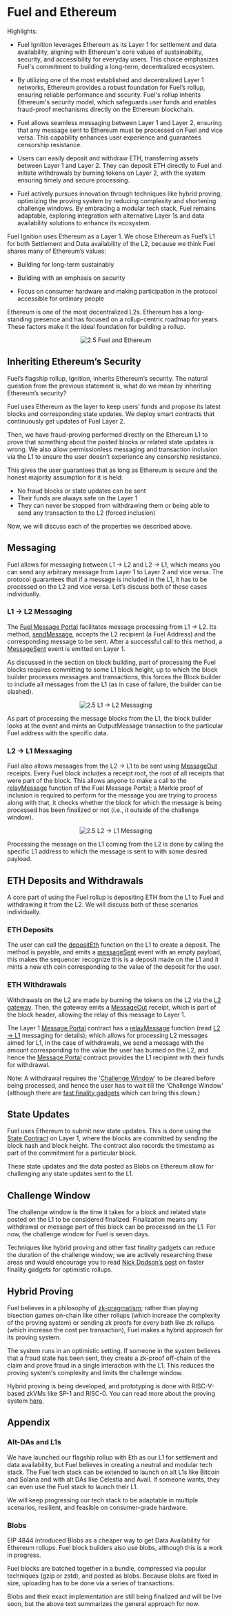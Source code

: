 # Fuel and Ethereum

Highlights:

- Fuel Ignition leverages Ethereum as its Layer 1 for settlement and data availability, aligning with Ethereum's core values of sustainability, security, and accessibility for everyday users. This choice emphasizes Fuel's commitment to building a long-term, decentralized ecosystem.

- By utilizing one of the most established and decentralized Layer 1 networks, Ethereum provides a robust foundation for Fuel’s rollup, ensuring reliable performance and security. Fuel's rollup inherits Ethereum's security model, which safeguards user funds and enables fraud-proof mechanisms directly on the Ethereum blockchain.

- Fuel allows seamless messaging between Layer 1 and Layer 2, ensuring that any message sent to Ethereum must be processed on Fuel and vice versa. This capability enhances user experience and guarantees censorship resistance.

- Users can easily deposit and withdraw ETH, transferring assets between Layer 1 and Layer 2. They can deposit ETH directly to Fuel and initiate withdrawals by burning tokens on Layer 2, with the system ensuring timely and secure processing.

- Fuel actively pursues innovation through techniques like hybrid proving, optimizing the proving system by reducing complexity and shortening challenge windows. By embracing a modular tech stack, Fuel remains adaptable, exploring integration with alternative Layer 1s and data availability solutions to enhance its ecosystem.

Fuel Ignition uses Ethereum as a Layer 1. We chose Ethereum as Fuel’s L1 for both Settlement and Data availability of the L2, because we think Fuel shares many of Ethereum’s values:

- Building for long-term sustainably

- Building with an emphasis on security

- Focus on consumer hardware and making participation in the protocol accessible  for ordinary people

Ethereum is one of the most decentralized L2s. Ethereum has a long-standing presence and has focused on a rollup-centric roadmap for years. These factors make it the ideal foundation for building a rollup.

<p align="center">
    <picture>
        <!-- Image for dark mode -->
        <source media="(prefers-color-scheme: dark)" srcset="../../../assets/2.5-fuel-and-ethereum-dark.png">
        <!-- Default image (light mode) -->
        <img alt="2.5 Fuel and Ethereum" src="../../../assets/2.5-fuel-and-ethereum-light.png">
    </picture>
</p>

## Inheriting Ethereum’s Security

Fuel’s flagship rollup, Ignition, inherits Ethereum’s security. The natural question from the previous statement is, what do we mean by inheriting Ethereum’s security?

Fuel uses Ethereum as the layer to keep users’ funds and propose its latest blocks and corresponding state updates. We deploy smart contracts that continuously get updates of Fuel Layer 2.

Then, we have fraud-proving performed directly on the Ethereum L1 to prove that something about the posted blocks or related state updates is wrong. We also allow permissionless messaging and transaction inclusion via the L1 to ensure the user doesn’t experience any censorship resistance.

This gives the user guarantees that as long as Ethereum is secure and the honest majority assumption for it is held:

- No fraud blocks or state updates can be sent
- Their funds are always safe on the Layer 1
- They can never be stopped from withdrawing them or being able to send any transaction to the L2 (forced inclusion)

Now, we will discuss each of the properties we described above.

## Messaging

Fuel allows for messaging between L1 → L2 and L2 → L1, which means you can send any arbitrary message from Layer 1 to Layer 2 and vice versa. The protocol guarantees that if a message is included in the L1, it has to be processed on the L2 and vice versa. Let’s discuss both of these cases individually.

### L1 → L2 Messaging

The [Fuel Message Portal](https://github.com/FuelLabs/fuel-bridge/blob/main/packages/solidity-contracts/contracts/fuelchain/FuelMessagePortal.sol) facilitates message processing from L1 -> L2. Its method, [sendMessage](https://github.com/FuelLabs/fuel-bridge/blob/6030a40ce9c58a533c09f73e837f85ab4784ef58/packages/solidity-contracts/contracts/fuelchain/FuelMessagePortal.sol#L250), accepts the L2 recipient (a Fuel Address) and the corresponding message to be sent. After a successful call to this method, a [MessageSent](https://github.com/FuelLabs/fuel-bridge/blob/6030a40ce9c58a533c09f73e837f85ab4784ef58/packages/solidity-contracts/contracts/fuelchain/FuelMessagePortal.sol#L49) event is emitted on Layer 1.

As discussed in the section on block building, part of processing the Fuel blocks requires committing to some L1 block height, up to which the block builder processes messages and transactions, this forces the Block builder to include all messages from the L1 (as in case of failure, the builder can be slashed).

<p align="center">
    <picture>
        <!-- Image for dark mode -->
        <source media="(prefers-color-scheme: dark)" srcset="../../../assets/2.5-l1-l2-messaging-dark.png">
        <!-- Default image (light mode) -->
        <img alt="2.5 L1 → L2 Messaging" src="../../../assets/2.5-l1-l2-messaging-light.png">
    </picture>
</p>

As part of processing the message blocks from the L1, the block builder looks at the event and mints an OutputMessage transaction to the particular Fuel address with the specific data.

### L2 → L1 Messaging

Fuel also allows messages from the L2 -> L1 to be sent using [MessageOut](https://github.com/FuelLabs/fuel-specs/blob/master/src/abi/receipts.md#messageout-receipt) receipts. Every Fuel block includes a receipt root, the root of all receipts that were part of the block. This allows anyone to make a call to the [relayMessage](https://github.com/FuelLabs/fuel-bridge/blob/6030a40ce9c58a533c09f73e837f85ab4784ef58/packages/solidity-contracts/contracts/fuelchain/FuelMessagePortal.sol#L188) function of the Fuel Message Portal; a Merkle proof of inclusion is required to perform for the message you are trying to process along with that, it checks whether the block for which the message is being processed has been finalized or not (i.e., it outside of the challenge window).

<p align="center">
    <picture>
        <!-- Image for dark mode -->
        <source media="(prefers-color-scheme: dark)" srcset="../../../assets/2.5-l2-l1-messaging-dark.png">
        <!-- Default image (light mode) -->
        <img alt="2.5 L2 → L1 Messaging" src="../../../assets/2.5-l2-l1-messaging-light.png">
    </picture>
</p>

Processing the message on the L1 coming from the L2 is done by calling the specific L1 address to which the message is sent to with some desired payload.

## ETH Deposits and Withdrawals

A core part of using the Fuel rollup is depositing ETH from the L1 to Fuel and withdrawing it from the L2. We will discuss both of these scenarios individually.

### ETH Deposits

The user can call the [depositEth](https://github.com/FuelLabs/fuel-bridge/blob/6030a40ce9c58a533c09f73e837f85ab4784ef58/packages/solidity-contracts/contracts/fuelchain/FuelMessagePortal.sol#L256) function on the L1 to create a deposit. The method is payable, and emits a [messageSent](https://github.com/FuelLabs/fuel-bridge/blob/6030a40ce9c58a533c09f73e837f85ab4784ef58/packages/solidity-contracts/contracts/fuelchain/FuelMessagePortal.sol#L49) event with an empty payload, this makes the sequencer recognize this is a deposit made on the L1 and it mints a new eth coin corresponding to the value of the deposit for the user.

### ETH Withdrawals

Withdrawals on the L2 are made by burning the tokens on the L2 via the [L2 gateway](https://github.com/FuelLabs/fuel-bridge/blob/main/packages/fungible-token/bridge-fungible-token/implementation/src/main.sw#L147). Then, the gateway emits a [MessageOut](https://docs.fuel.network/docs/specs/abi/receipts/#messageout-receipt) receipt, which is part of the block header, allowing the relay of this message to Layer 1.

The Layer 1 [Message Portal](https://github.com/FuelLabs/fuel-bridge/blob/de18552d4a23c6ec1477c6532732dbcdc05a8c16/packages/solidity-contracts/contracts/fuelchain/FuelMessagePortal.sol) contract has a [relayMessage](https://github.com/FuelLabs/fuel-bridge/blob/de18552d4a23c6ec1477c6532732dbcdc05a8c16/packages/solidity-contracts/contracts/fuelchain/FuelMessagePortal.sol#L188) function (read [L2 → L1](#l2--l1-messaging) messaging for details); which allows for processing L2 messages aimed for L1, in the case of withdrawals, we send a message with the amount corresponding to the value the user has burned on the L2, and hence the [Message Portal](https://github.com/FuelLabs/fuel-bridge/blob/de18552d4a23c6ec1477c6532732dbcdc05a8c16/packages/solidity-contracts/contracts/fuelchain/FuelMessagePortal.sol) contract provides the L1 recipient with their funds for withdrawal.

Note: A withdrawal requires the '[Challenge Window](#challenge-window)' to be cleared before being processed, and hence the user has to wait till the 'Challenge Window' (although there are [fast finality gadgets](http://ethresear.ch/t/why-wait-a-week-fast-finality-optimistic-rollups/18868) which can bring this down.)

## State Updates

Fuel uses Ethereum to submit new state updates. This is done using the [State Contract](https://github.com/FuelLabs/fuel-bridge/blob/main/packages/solidity-contracts/contracts/fuelchain/FuelChainState.sol) on Layer 1, where the blocks are committed by sending the block hash and block height. The contract also records the timestamp as part of the commitment for a particular block.

These state updates and the data posted as Blobs on Ethereum allow for challenging any state updates sent to the L1.

## Challenge Window

The challenge window is the time it takes for a block and related state posted on the L1 to be considered finalized. Finalization means any withdrawal or message part of this block can be processed on the L1. For now, the challenge window for Fuel is seven days.

Techniques like hybrid proving and other fast finality gadgets can reduce the duration of the challenge window; we are actively researching these areas and would encourage you to read [Nick Dodson’s post](http://ethresear.ch/t/why-wait-a-week-fast-finality-optimistic-rollups/18868) on faster finality gadgets for optimistic rollups.

## Hybrid Proving

Fuel believes in a philosophy of [zk-pragmatism](../why-fuel/the-fuel-way.md#zk-pragmatism); rather than playing bisection games on-chain like other rollups (which increase the complexity of the proving system)  or sending zk proofs for every bath like zk rollups (which increase the cost per transaction), Fuel makes a hybrid approach for its proving system.

The system runs in an optimistic setting. If someone in the system believes that a fraud state has been sent, they create a zk-proof off-chain of the claim and prove fraud in a single interaction with the L1. This reduces the proving system's complexity and limits the challenge window.

Hybrid proving is being developed, and prototyping is done with RISC-V-based zkVMs like SP-1 and RISC-0. You can read more about the proving system [here](https://fuel.mirror.xyz/gY0Clw114Ipnel1Bhrey9LCsxX94ly3I9yAfnSWYWTg).

## Appendix

### Alt-DAs and L1s

We have launched our flagship rollup with Eth as our L1 for settlement and data availability, but Fuel believes in creating a neutral and modular tech stack. The Fuel tech stack can be extended to launch on alt L1s like Bitcoin and Solana and with alt DAs like Celestia and Avail. If someone wants, they can even use the Fuel stack to launch their L1.

We will keep progressing our tech stack to be adaptable in multiple scenarios, resilient, and feasible on consumer-grade hardware.

### Blobs

EIP 4844 introduced Blobs as a cheaper way to get Data Availability for Ethereum rollups. Fuel block builders also use blobs, although this is a work in progress.

Fuel blocks are batched together in a bundle, compressed via popular techniques (gzip or zstd), and posted as blobs. Because blobs are fixed in size, uploading has to be done via a series of transactions.

Blobs and their exact implementation are still being finalized and will be live soon, but the above text summarizes the general approach for now.
